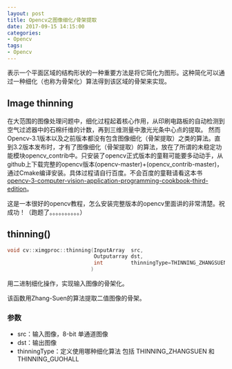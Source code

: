 ```yaml
---
layout: post
title: Opencv之图像细化/骨架提取
date: 2017-09-15 14:15:00
categories:
- Opencv
tags:
- Opencv
---
```


表示一个平面区域的结构形状的一种重要方法是将它简化为图形。这种简化可以通过一种细化（也称为骨架化）算法得到该区域的骨架来实现。
<!--more-->

## Image thinning

在大范围的图像处理问题中，细化过程起着核心作用，从印刷电路板的自动检测到空气过滤器中的石棉纤维的计数，再到三维测量中激光光条中心点的提取。
然而Opencv-3.1版本以及之前版本都没有包含图像细化（骨架提取）之类的算法。直到3.2版本发布时，才有了图像细化（骨架提取）的算法，放在了所谓的未稳定功能模块opencv_contrib中。只安装了opencv正式版本的童鞋可能要多动动手，从github上下载完整的opencv版本(opencv-master)+(opencv_contrib-master)，通过Cmake编译安装。具体过程请自行百度。不会百度的童鞋请看这本书[opencv-3-computer-vision-application-programming-cookbook-third-edition](http://pan.baidu.com/s/1eSlHniE)。

这是一本很好的opencv教程，怎么安装完整版本的opencv里面讲的非常清楚。祝成功！（跑题了。。。。。。。。。。）

## thinning()

```c++
void cv::ximgproc::thinning(InputArray  src,
                            Outputarray dst,
                            int         thinningType=THINNING_ZHANGSUEN
                           )
```

用二进制细化操作，实现输入图像的骨架化。

该函数用Zhang-Suen的算法提取二值图像的骨架。

### 参数

- src：输入图像，8-bit 单通道图像
- dst：输出图像
- thinningType：定义使用哪种细化算法 包括 THINNING_ZHANGSUEN 和 THINNING_GUOHALL
